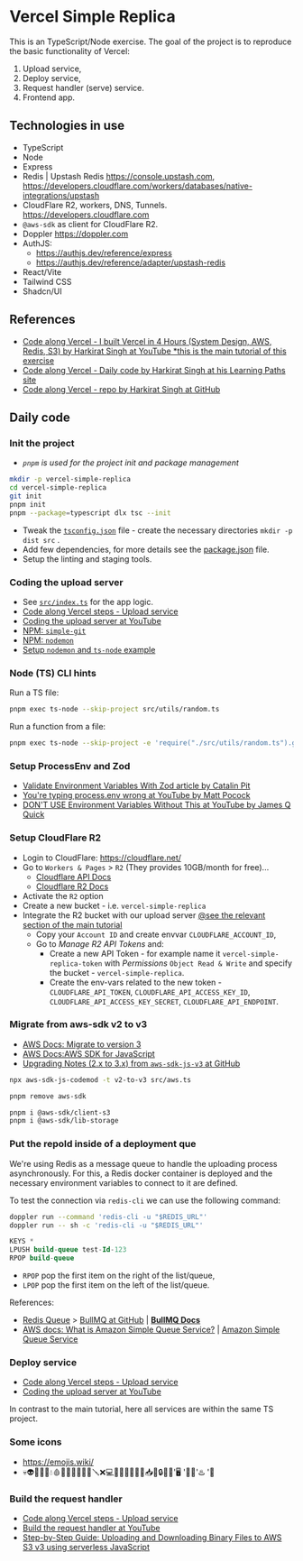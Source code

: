# Vercel Simple Replica

This is an TypeScript/Node exercise. The goal of the project is to reproduce the basic functionality of Vercel:

1. Upload service,
2. Deploy service,
3. Request handler (serve) service.
4. Frontend app.

## Technologies in use

- TypeScript
- Node
- Express
- Redis | Upstash Redis <https://console.upstash.com>, <https://developers.cloudflare.com/workers/databases/native-integrations/upstash>
- CloudFlare R2, workers, DNS, Tunnels. <https://developers.cloudflare.com>
- `@aws-sdk` as client for CloudFlare R2.
- Doppler <https://doppler.com>
- AuthJS:
  - <https://authjs.dev/reference/express>
  - <https://authjs.dev/reference/adapter/upstash-redis>
- React/Vite
- Tailwind CSS
- Shadcn/UI

## References

- [Code along Vercel - I built Vercel in 4 Hours (System Design, AWS, Redis, S3) by Harkirat Singh at YouTube \*this is the main tutorial of this exercise](https://youtu.be/c8_tafixiAs?si=WI9AJLQdzQZO0r3X)
- [Code along Vercel - Daily code by Harkirat Singh at his Learning Paths site](https://projects.100xdevs.com/tracks/ZSQI8YNE0iL6sT1hJpts/vercel-1)
- [Code along Vercel - repo by Harkirat Singh at GitHub](https://projects.100xdevs.com/tracks/ZSQI8YNE0iL6sT1hJpts/vercel-1)

## Daily code

### Init the project

- _`pnpm` is used for the project init and package management_

```bash
mkdir -p vercel-simple-replica
cd vercel-simple-replica
git init
pnpm init
pnpm --package=typescript dlx tsc --init
```

- Tweak the [`tsconfig.json`](tsconfig.json) file - create the necessary directories `mkdir -p dist src` .
- Add few dependencies, for more details see the [package.json](package.json) file.
- Setup the linting and staging tools.

### Coding the upload server

- See [`src/index.ts`](src/index.ts) for the app logic.
- [Code along Vercel steps - Upload service](https://projects.100xdevs.com/tracks/ZSQI8YNE0iL6sT1hJpts/vercel-1)
- [Coding the upload server at YouTube](https://www.youtube.com/watch?v=c8_tafixiAs&t=1507s)
- [NPM: `simple-git`](https://www.npmjs.com/package/simple-git)
- [NPM: `nodemon`](https://www.npmjs.com/package/nodemon)
- [Setup `nodemon` and `ts-node` example](https://khalilstemmler.com/blogs/typescript/node-starter-project/#Cold-reloading)

### Node (TS) CLI hints

Run a TS file:

```bash
pnpm exec ts-node --skip-project src/utils/random.ts
```

Run a function from a file:

```bash
pnpm exec ts-node --skip-project -e 'require("./src/utils/random.ts").generateId()'
```

### Setup ProcessEnv and Zod

- [Validate Environment Variables With Zod article by Catalin Pit](https://catalins.tech/validate-environment-variables-with-zod/)
- [You're typing process.env wrong at YouTube by Matt Pocock](https://www.youtube.com/watch?v=q1im-hMlKhM)
- [DON'T USE Environment Variables Without This at YouTube by James Q Quick](https://www.youtube.com/watch?v=dCzNA9nUxuo)

### Setup CloudFlare R2

- Login to CloudFlare: <https://cloudflare.net/>
- Go to `Workers & Pages` > `R2` (They provides 10GB/month for free)...
  - [Cloudflare API Docs](https://developers.cloudflare.com/api/)
  - [Cloudflare R2 Docs](https://developers.cloudflare.com/r2/)
- Activate the `R2` option
- Create a new bucket - i.e. `vercel-simple-replica`
- Integrate the R2 bucket with our upload server [@see the relevant section of the main tutorial](https://youtu.be/c8_tafixiAs?si=5UkwO9I-ZtrtnqkL&t=3582)
  - Copy your `Account ID` and create envvar `CLOUDFLARE_ACCOUNT_ID`,
  - Go to _Manage R2 API Tokens_ and:
    - Create a new API Token - for example name it `vercel-simple-replica-token` with _Permissions_ `Object Read & Write` and specify the bucket - `vercel-simple-replica`.
    - Create the env-vars related to the new token - `CLOUDFLARE_API_TOKEN`, `CLOUDFLARE_API_ACCESS_KEY_ID`, `CLOUDFLARE_API_ACCESS_KEY_SECRET`, `CLOUDFLARE_API_ENDPOINT`.

### Migrate from aws-sdk v2 to v3

- [AWS Docs: Migrate to version 3](https://docs.aws.amazon.com/sdk-for-javascript/v3/developer-guide/migrating.html)
- [AWS Docs:AWS SDK for JavaScript](https://docs.aws.amazon.com/sdk-for-javascript/v3/developer-guide/getting-started-nodejs.html)
- [Upgrading Notes (2.x to 3.x) from `aws-sdk-js-v3` at GitHub](https://github.com/aws/aws-sdk-js-v3/blob/main/UPGRADING.md)

```bash
npx aws-sdk-js-codemod -t v2-to-v3 src/aws.ts

pnpm remove aws-sdk

pnpm i @aws-sdk/client-s3
pnpm i @aws-sdk/lib-storage
```

### Put the repoId inside of a deployment que

We're using Redis as a message queue to handle the uploading process asynchronously.
For this, a Redis docker container is deployed and the necessary environment variables to connect to it are defined.

To test the connection via `redis-cli` we can use the following command:

```bash
doppler run --command 'redis-cli -u "$REDIS_URL"'
doppler run -- sh -c 'redis-cli -u "$REDIS_URL"'
```

```sql
KEYS *
LPUSH build-queue test-Id-123
RPOP build-queue
```

- `RPOP` pop the first item on the right of the list/queue,
- `LPOP` pop the first item on the left of the list/queue.

References:

- [Redis Queue](https://redis.com/glossary/redis-queue/) > [BullMQ at GitHub](https://github.com/taskforcesh/bullmq?tab=readme-ov-file) | [**BullMQ Docs**](https://docs.bullmq.io/readme-1)
- [AWS docs: What is Amazon Simple Queue Service?](https://docs.aws.amazon.com/AWSSimpleQueueService/latest/SQSDeveloperGuide/welcome.html) | [Amazon Simple Queue Service](https://aws.amazon.com/sqs/)

### Deploy service

- [Code along Vercel steps - Upload service](https://projects.100xdevs.com/tracks/ZSQI8YNE0iL6sT1hJpts/vercel-2)
- [Coding the upload server at YouTube](https://www.youtube.com/watch?v=c8_tafixiAs&t=4905s)

In contrast to the main tutorial, here all services are within the same TS project.

### Some icons

- <https://emojis.wiki/>
- 💀👽🎩🤖👦💧🩸🚀🚗🔧🔩🔨🔧🪛❌💻🧲🧭🎲💾🔔🔗📥⛲🔒🧰🧊'🖥 '🧬🐾'♨️ '🌵

### Build the request handler

- [Code along Vercel steps - Upload service](https://projects.100xdevs.com/tracks/ZSQI8YNE0iL6sT1hJpts/vercel-3)
- [Build the request handler at YouTube](https://youtu.be/c8_tafixiAs?si=DbNfFxzdd646XHE2&t=7212s)
- [Step-by-Step Guide: Uploading and Downloading Binary Files to AWS S3 v3 using serverless JavaScript](https://dev.to/restdbjones/step-by-step-guide-uploading-and-downloading-binary-files-to-aws-s3-v3-using-nodejs-and-codehooksio-4olh)
